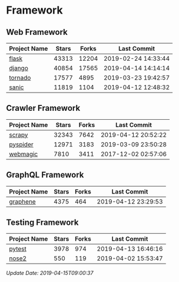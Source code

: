 # Framework

## Web Framework

| Project Name | Stars | Forks | Last Commit |
| ------------ | ----- | ----- | ----------- |
| [flask](https://github.com/pallets/flask) | 43313 | 12204 | 2019-02-24 14:33:44 |
| [django](https://github.com/django/django) | 40854 | 17565 | 2019-04-14 14:14:14 |
| [tornado](https://github.com/tornadoweb/tornado) | 17577 | 4895 | 2019-03-23 19:42:57 |
| [sanic](https://github.com/huge-success/sanic) | 11819 | 1104 | 2019-04-12 12:48:32 |

## Crawler Framework

| Project Name | Stars | Forks | Last Commit |
| ------------ | ----- | ----- | ----------- |
| [scrapy](https://github.com/scrapy/scrapy) | 32343 | 7642 | 2019-04-12 20:52:22 |
| [pyspider](https://github.com/binux/pyspider) | 12971 | 3183 | 2019-03-09 23:50:28 |
| [webmagic](https://github.com/code4craft/webmagic) | 7810 | 3411 | 2017-12-02 02:57:06 |

## GraphQL Framework

| Project Name | Stars | Forks | Last Commit |
| ------------ | ----- | ----- | ----------- |
| [graphene](https://github.com/graphql-python/graphene) | 4375 | 464 | 2019-04-12 23:29:53 |

## Testing Framework

| Project Name | Stars | Forks | Last Commit |
| ------------ | ----- | ----- | ----------- |
| [pytest](https://github.com/pytest-dev/pytest) | 3978 | 974 | 2019-04-13 16:46:16 |
| [nose2](https://github.com/nose-devs/nose2) | 550 | 119 | 2019-04-02 15:53:47 |

*Update Date: 2019-04-15T09:00:37*
